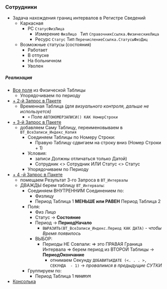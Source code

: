 ### Сотрудники

- Задача нахождения границ интервалов в Регистре Сведений
    - Каркасная
        - РС `СтатусФизЛица`
            - Измерение `ФизЛицо ` Тип `СправочникСсылка.ФизическиеЛица`
            - Ресурс `Статус`  Тип `ПеречислениеСсылка.СтатусыФизДиц`
    - Возможные статусы (состояния)
        - Работает
        - В отпуске
        - На больничном
        - Уволен
 

##### Реализация

- [Все поля](https://github.com/alex-dev-2020/Employees/commit/b960abab2affd2f71bc78840e2b0cdedf7e4e81a) из Физической Таблицы
    - Упорядочиваем по периоду 
- [+ 2-й Запрос в Пакете](https://github.com/alex-dev-2020/Employees/commit/ac072c7a3e673e0be1f5cc5d3b8b8ae55be0b584) 
    - Временная Таблица *(для визуального контроля, дальше не используется)*
        - `+`  Поле `АВТОНОМЕРЗАПИСИ() КАК НомерСтроки`
- [+ 3-й Запрос в Пакете](https://github.com/alex-dev-2020/Employees/commit/67dc980321f724771728f670c6a6ced5e1330e85) 
    - добавляем Саму Таблицу, переименовываем в `ВТ_ВсеЗаписи_Индекс_Копия` 
        - Соединяем Таблицы по Номеру Строки:
            - Правую Таблицу сдвигаем на строку вниз (Номер Строки + 1) 
        - Условия: 
            - записи Должны  отличаться только Датой) 
            - Сотрудник <> Сотрудник ИЛИ  Статус <> Статус
        - Упорядочиваем по Периоду 
 - [+ 4 -й Запрос в Пакете](https://github.com/alex-dev-2020/Employees/commit/ca24627be15ef6f300a0035f49b8eb661ad6bb39) 
    - помещаем Результат 3-го Запроса  в `ВТ_Интервалы`
    - ДВАЖДЫ берем таблицу  `ВТ_Интервалы`: 
        - Соединяем ВНУТРЕННИМ Соединением по:
            - Физлицу
            - Период Таблица 1 **МЕНЬШЕ или РАВЕН** Период Таблица 2 
        - Поля:
            - Физ Лицо
            - Статус → **Состояние**
            - Период → **ПериодНачало** 
                - `ВЫРАЗИТЬ(ВТ_ВсеЗаписи_Индекс.Период КАК ДАТА)` - *чтобы Время появилось*
            - ВЫБОР:
                - Периоды НЕ Совпали: => это ПРАВАЯ Граница Интервала => берем период из ВТОРОЙ Таблицы → **ПериодОкончание**
                    - отнимаем Секунду `ДОБАВИТЬКДАТЕ (<. . . >, СЕКУНДА  - 1)` → *провалимся в предыдущие СУТКИ*    
        - Группируем по: 
            - Период Таблица 1  `МИНИМУМ`
- [Консолька](https://github.com/alex-dev-2020/Employees/commit/b0f03aed28ff0e4ff19936a8134ebab7243595fc)


  


 
